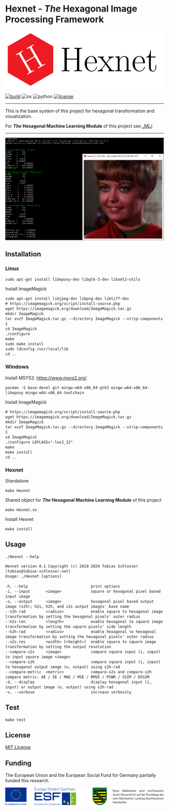 Hexnet - _The_ Hexagonal Image Processing Framework
===================================================


![Hexnet logo](doc/logos/Hexnet_logo_large.png "Hexnet logo")

[![build](https://travis-ci.com/TSchlosser13/Hexnet.svg?branch=master)](https://travis-ci.com/TSchlosser13/Hexnet)
![os](https://img.shields.io/badge/os-linux%20%7C%20windows-blue)
![python](https://img.shields.io/badge/python-3.7-blue)
[![license](https://img.shields.io/github/license/TSchlosser13/Hexnet)](https://github.com/TSchlosser13/Hexnet/blob/master/LICENSE.txt)


---

This is the base system of this project for hexagonal transformation and visualization.

For **_The_ Hexagonal Machine Learning Module** of this project see [_ML/](_ML/).

---


![Hexnet screenshot](doc/Hexnet_screenshot.png "Hexnet screenshot")




Installation
------------

### Linux

```
sudo apt-get install libepoxy-dev libgtk-3-dev libxml2-utils
```

Install ImageMagick

```
sudo apt-get install libjpeg-dev libpng-dev libtiff-dev
# https://imagemagick.org/script/install-source.php
wget https://imagemagick.org/download/ImageMagick.tar.gz
mkdir ImageMagick
tar xvzf ImageMagick.tar.gz --directory ImageMagick --strip-components 1
cd ImageMagick
./configure
make
sudo make install
sudo ldconfig /usr/local/lib
cd ..
```


### Windows

Install MSYS2: https://www.msys2.org/

```
pacman -S base-devel git mingw-w64-x86_64-gtk3 mingw-w64-x86_64-libepoxy mingw-w64-x86_64-toolchain
```

Install ImageMagick

```
# https://imagemagick.org/script/install-source.php
wget https://imagemagick.org/download/ImageMagick.tar.gz
mkdir ImageMagick
tar xvzf ImageMagick.tar.gz --directory ImageMagick --strip-components 1
cd ImageMagick
./configure LDFLAGS="-lws2_32"
make
make install
cd ..
```


### Hexnet

Standalone

```
make Hexnet
```

Shared object for **_The_ Hexagonal Machine Learning Module** of this project

```
make Hexnet.so
```

Install Hexnet

```
make install
```




Usage
-----

```
./Hexnet --help
```

```
Hexnet version 0.1 Copyright (c) 2018-2024 Tobias Schlosser (tobias@tobias-schlosser.net)
Usage: ./Hexnet [options]

-h, --help                            print options
-i, --input       <image>             square or hexagonal pixel based input image
-o, --output      <image>             hexagonal pixel based output image (s2h); h2s, h2h, and s2s output images' base name
--s2h-rad         <radius>            enable square to hexagonal image transformation by setting the hexagonal pixels' outer radius
--h2s-len         <length>            enable hexagonal to square image transformation by setting the square pixels' side length
--h2h-rad         <radius>            enable hexagonal to hexagonal image transformation by setting the hexagonal pixels' outer radius
--s2s-res         <width> [<height>]  enable square to square image transformation by setting the output resolution
--compare-s2s     <image>             compare square input (i, input) to input square image <image>
--compare-s2h                         compare square input (i, input) to hexagonal output image (o, output) using s2h-rad
--compare-metric  <metric>            compare-s2s and compare-s2h compare metric: AE / SE / MAE / MSE / RMSE / PSNR / SSIM / DSSIM
-d, --display                         display hexagonal input (i, input) or output image (o, output) using s2h-rad
-v, --verbose                         increase verbosity
```


Test
----

```
make test
```


License
-------

[MIT License](LICENSE.txt)


Funding
-------

The European Union and the European Social Fund for Germany partially funded this research.

![ESF logo](doc/logos/ESF_logo.png "ESF logo")


